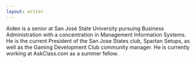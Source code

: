 ```yaml
---
layout: writer
---
```

Aiden is a senior at San José State University pursuing Business Administration with a concentration in Management Information Systems. He is the current President of the San Jose States club, Spartan Setups, as well as the Gaming Development Club community manager. He is currently working at AskClass.com as a summer fellow.